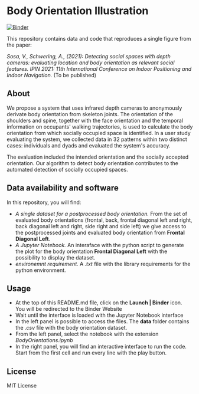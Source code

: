 # Body Orientation Illustration

[![Binder](https://mybinder.org/badge_logo.svg)](https://mybinder.org/v2/gh/violetasdev/bodyorientation_example/HEAD)

This repository contains data and code that reproduces a single figure from the paper:

*Sosa, V., Schwering, A., (2021): Detecting social spaces with depth cameras: evaluating location and body orientation as relevant social features. IPIN 2021: 11th International Conference on Indoor Positioning and Indoor Navigation.* (To be published)

## About
We propose a system that uses infrared depth cameras to anonymously derivate body orientation from skeleton joints. The orientation of the shoulders and spine, together with the face orientation and the temporal information on occupants' walking trajectories, is used to calculate the body orientation from which socially occupied space is identified. In a user study evaluating the system, we collected data in 32 patterns within two distinct cases: individuals and dyads and evaluated the system's accuracy. 

The evaluation included the intended orientation and the socially accepted orientation. Our algorithm to detect body orientation contributes to the automated detection of socially occupied spaces.

## Data availability and software
In this repository, you will find:
- _A single dataset for a postprocessed body orientation._ From the set of evaluated body orientations (frontal, back, frontal diagonal left and right, back diagonal left and right, side right and side left) we give access to the postprocessed joints and evaluated body orientation from **Frontal Diagonal Left**.
- _A Jupyter Notebook._ An interaface with the python script to generate the plot for the body orientation **Frontal Diagonal Left** with the possibility to display the dataset.
- _environemnt requirement._ A *.txt* file with the library requirements for the python environment. 

## Usage
- At the top of this README.md file, click on the **Launch | Binder** icon. You will be redirected to the Binder Website
- Wait until the interface is loaded with the Jupyter Notebook interface
- In the left panel is possible to access the files. The **data** folder contains the *.csv* file with the body orientation dataset.
- From the left panel, select the notebook with the extension *BodyOrientations.ipynb*
- In the right panel, you will find an interactive interface to run the code. Start from the first cell and run every line with the play button.

## License
MIT License
